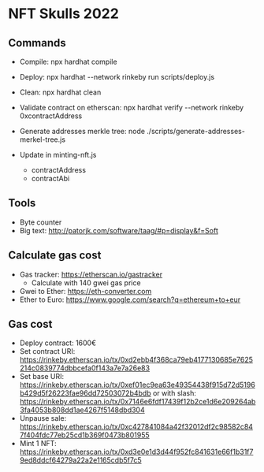 # NFT Skulls 2022

## Commands

- Compile: npx hardhat compile
- Deploy: npx hardhat --network rinkeby run scripts/deploy.js
- Clean: npx hardhat clean
- Validate contract on etherscan: npx hardhat verify --network rinkeby 0xcontractAddress
- Generate addresses merkle tree: node ./scripts/generate-addresses-merkel-tree.js

- Update in minting-nft.js
  - contractAddress
  - contractAbi

## Tools

- Byte counter
- Big text: http://patorjk.com/software/taag/#p=display&f=Soft

## Calculate gas cost

- Gas tracker: https://etherscan.io/gastracker
  - Calculate with 140 gwei gas price
- Gwei to Ether: https://eth-converter.com
- Ether to Euro: https://www.google.com/search?q=ethereum+to+eur

## Gas cost

- Deploy contract: 1600€
- Set contract URI: https://rinkeby.etherscan.io/tx/0xd2ebb4f368ca79eb4177130685e7625214c0839774dbbcefa0f143a7e7a26e83
- Set base URI: https://rinkeby.etherscan.io/tx/0xef01ec9ea63e49354438f915d72d5196b429d5f26223fae96dd72503072b4bdb
  or with slash: https://rinkeby.etherscan.io/tx/0x7146e6fdf17439f12b2ce1d6e209264ab3fa4053b808dd1ae4267f5148dbd304
- Unpause sale: https://rinkeby.etherscan.io/tx/0xc427841084a42f32012df2c98582c847f404fdc77eb25cd1b369f0473b801955
- Mint 1 NFT: https://rinkeby.etherscan.io/tx/0xd3e0e1d3d44f952fc841631e66f1b31f79ed8ddcf64279a22a2e1165cdb5f7c5
